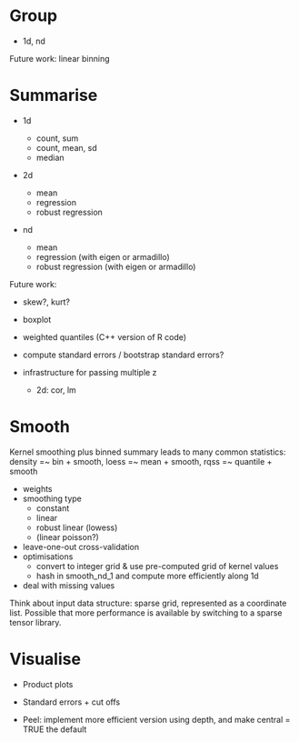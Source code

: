 # Group

* 1d, nd

Future work: linear binning

# Summarise

* 1d

  * count, sum
  * count, mean, sd
  * median

* 2d
  * mean
  * regression
  * robust regression

* nd 
  * mean
  * regression (with eigen or armadillo)
  * robust regression (with eigen or armadillo)

Future work:

* skew?, kurt?
* boxplot
* weighted quantiles (C++ version of R code)
* compute standard errors / bootstrap standard errors?

* infrastructure for passing multiple z
  * 2d: cor, lm
  

# Smooth

Kernel smoothing plus binned summary leads to many common statistics: density =~ bin + smooth, loess =~ mean + smooth, rqss =~ quantile + smooth

* weights
* smoothing type
  * constant
  * linear
  * robust linear (lowess)
  * (linear poisson?)
* leave-one-out cross-validation
* optimisations
  * convert to integer grid & use pre-computed grid of kernel values
  * hash in smooth_nd_1 and compute more efficiently along 1d
* deal with missing values

Think about input data structure: sparse grid, represented as a coordinate list. Possible that more performance is available by switching to a sparse tensor library. 

# Visualise

* Product plots
* Standard errors + cut offs

* Peel: implement more efficient version using depth, and make central = TRUE the default